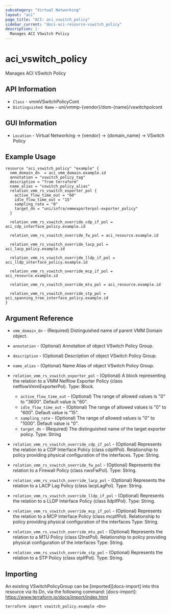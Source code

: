 ```yaml
---
subcategory: "Virtual Networking"
layout: "aci"
page_title: "ACI: aci_vswitch_policy"
sidebar_current: "docs-aci-resource-vswitch_policy"
description: |-
  Manages ACI VSwitch Policy
---
```


# aci_vswitch_policy

Manages ACI VSwitch Policy

## API Information

- `Class` - vmmVSwitchPolicyCont
- `Distinguished Name` - uni/vmmp-{vendor}/dom-{name}/vswitchpolcont

## GUI Information

- `Location` - Virtual Networking -> {vendor} -> {domain_name} -> VSwitch Policy

## Example Usage

```hcl
resource "aci_vswitch_policy" "example" {
  vmm_domain_dn  = aci_vmm_domain.example.id
  annotation = "vswitch_policy_tag"
  description = "from terraform"
  name_alias = "vswitch_policy_alias"
  relation_vmm_rs_vswitch_exporter_pol {
    active_flow_time_out = "60"
    idle_flow_time_out = "15"
    sampling_rate = "0"
    target_dn = "uni/infra/vmmexporterpol-exporter_policy"
  }

  relation_vmm_rs_vswitch_override_cdp_if_pol = aci_cdp_interface_policy.example.id

  relation_vmm_rs_vswitch_override_fw_pol = aci_resource.example.id

  relation_vmm_rs_vswitch_override_lacp_pol = aci_lacp_policy.example.id

  relation_vmm_rs_vswitch_override_lldp_if_pol = aci_lldp_interface_policy.example.id

  relation_vmm_rs_vswitch_override_mcp_if_pol = aci_resource.example.id

  relation_vmm_rs_vswitch_override_mtu_pol = aci_resource.example.id

  relation_vmm_rs_vswitch_override_stp_pol = aci_spanning_tree_interface_policy.example.id
}
```

## Argument Reference

- `vmm_domain_dn` - (Required) Distinguished name of parent VMM Domain object.
- `annotation` - (Optional) Annotation of object VSwitch Policy Group.
- `description` - (Optional) Description of object VSwitch Policy Group.
- `name_alias` - (Optional) Name Alias of object VSwitch Policy Group.
- `relation_vmm_rs_vswitch_exporter_pol` - (Optional) A block representing the relation to a VMM Netflow Exporter Policy (class netflowVmmExporterPol). Type: Block.

  - `active_flow_time_out` - (Optional) The range of allowed values is "0" to "3600". Default value is "60".
  - `idle_flow_time_out` - (Optional) The range of allowed values is "0" to "600". Default value is "15".
  - `sampling_rate` - (Optional) The range of allowed values is "0" to "1000". Default value is "0".
  - `target_dn` - (Required) The distinguished name of the target exporter policy. Type: String

- `relation_vmm_rs_vswitch_override_cdp_if_pol` - (Optional) Represents the relation to a CDP Interface Policy (class cdpIfPol). Relationship to policy providing physical configuration of the interfaces. Type: String.

- `relation_vmm_rs_vswitch_override_fw_pol` - (Optional) Represents the relation to a Firewall Policy (class nwsFwPol). Type: String.

- `relation_vmm_rs_vswitch_override_lacp_pol` - (Optional) Represents the relation to a LACP Lag Policy (class lacpLagPol). Type: String.

- `relation_vmm_rs_vswitch_override_lldp_if_pol` - (Optional) Represents the relation to a LLDP Interface Policy (class lldpIfPol). Type: String.

- `relation_vmm_rs_vswitch_override_mcp_if_pol` - (Optional) Represents the relation to a MCP Interface Policy (class mcpIfPol). Relationship to policy providing physical configuration of the interfaces Type: String.

- `relation_vmm_rs_vswitch_override_mtu_pol` - (Optional) Represents the relation to a MTU Policy (class l2InstPol). Relationship to policy providing physical configuration of the interfaces Type: String.

- `relation_vmm_rs_vswitch_override_stp_pol` - (Optional) Represents the relation to a STP Policy (class stpIfPol). Type: String.

## Importing

An existing VSwitchPolicyGroup can be [imported][docs-import] into this resource via its Dn, via the following command:
[docs-import]: https://www.terraform.io/docs/import/index.html

```
terraform import vswitch_policy.example <Dn>
```
